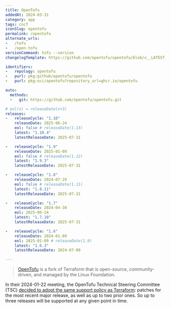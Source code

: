 ```yaml
---
title: OpenTofu
addedAt: 2024-03-31
category: app
tags: cncf
iconSlug: opentofu
permalink: /opentofu
alternate_urls:
-   /tofu
-   /open-tofu
versionCommand: tofu --version
changelogTemplate: https://github.com/opentofu/opentofu/blob/v__LATEST__/CHANGELOG.md

identifiers:
-   repology: opentofu
-   purl: pkg:github/opentofu/opentofu
-   purl: pkg:oci/opentofu?repository_url=ghcr.io/opentofu

auto:
  methods:
  -   git: https://github.com/opentofu/opentofu.git

# eol(x) = releaseDate(x+3)
releases:
-   releaseCycle: "1.10"
    releaseDate: 2025-06-24
    eol: false # releaseDate(1.13)
    latest: "1.10.4"
    latestReleaseDate: 2025-07-31

-   releaseCycle: "1.9"
    releaseDate: 2025-01-09
    eol: false # releaseDate(1.12)
    latest: "1.9.3"
    latestReleaseDate: 2025-07-31

-   releaseCycle: "1.8"
    releaseDate: 2024-07-29
    eol: false # releaseDate(1.11)
    latest: "1.8.11"
    latestReleaseDate: 2025-07-31

-   releaseCycle: "1.7"
    releaseDate: 2024-04-30
    eol: 2025-06-24
    latest: "1.7.10"
    latestReleaseDate: 2025-07-31

-   releaseCycle: "1.6"
    releaseDate: 2024-01-09
    eol: 2025-01-09 # releaseDate(1.9)
    latest: "1.6.3"
    latestReleaseDate: 2024-07-09

---
```


> [OpenTofu](https://opentofu.org/) is a fork of Terraform that is open-source, community-driven, and managed by the Linux Foundation.

In their 2024-01-22 meeting, the OpenTofu Technical Steering Committee (TSC) [decided to adopt
the same support policy as Terraform](https://github.com/opentofu/opentofu/blob/v1.10.3/TSC_SUMMARY.md#2024-01-22-async):
patches for the most recent major release, as well as up to two prior ones. So up to three releases
will be supported at any given point in time.
